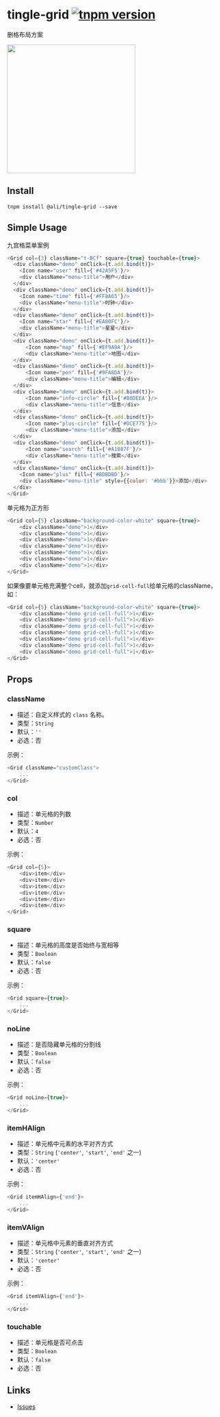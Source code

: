 # tingle-grid [![tnpm version](http://web.npm.alibaba-inc.com/badge/v/@ali/tingle-grid.svg?style=flat-square)](http://web.npm.alibaba-inc.com/package/@ali/tingle-grid)
删格布局方案

<img src="https://img.alicdn.com/tps/TB1CXzlJFXXXXa5XFXXXXXXXXXX-640-1136.png" width="300"/>

## Install

```shell
tnpm install @ali/tingle-grid --save
```

## Simple Usage

九宫格菜单案例

```javascript
<Grid col={3} className="t-BCf" square={true} touchable={true}>
  <div className="demo" onClick={t.add.bind(t)}>
    <Icon name="user" fill={'#42A5F5'}/>
    <div className="menu-title">用户</div>
  </div>
  <div className="demo" onClick={t.add.bind(t)}>
    <Icon name="time" fill={'#FF8A65'}/>
    <div className="menu-title">时钟</div>
  </div>
  <div className="demo" onClick={t.add.bind(t)}>
    <Icon name="star" fill={'#EA80FC'}/>
    <div className="menu-title">星星</div>
  </div>
  <div className="demo" onClick={t.add.bind(t)}>
      <Icon name="map" fill={'#EF9A9A'}/>
      <div className="menu-title">地图</div>
  </div>
  <div className="demo" onClick={t.add.bind(t)}>
      <Icon name="pen" fill={'#9FA8DA'}/>
      <div className="menu-title">编辑</div>
  </div>
  <div className="demo" onClick={t.add.bind(t)}>
      <Icon name="info-circle" fill={'#80DEEA'}/>
      <div className="menu-title">信息</div>
  </div>
  <div className="demo" onClick={t.add.bind(t)}>
      <Icon name="plus-circle" fill={'#DCE775'}/>
      <div className="menu-title">添加</div>
  </div>
  <div className="demo" onClick={t.add.bind(t)}>
      <Icon name="search" fill={'#A1887F'}/>
      <div className="menu-title">搜索</div>
  </div>
  <div className="demo" onClick={t.add.bind(t)}>
    <Icon name="plus" fill={'#BDBDBD'}/>
    <div className="menu-title" style={{color: '#bbb'}}>添加</div>
  </div>
</Grid>
```

单元格为正方形

```javascript
<Grid col={5} className="background-color-white" square={true}>
    <div className="demo">1</div>
    <div className="demo">1</div>
    <div className="demo">1</div>
    <div className="demo">1</div>
    <div className="demo">1</div>
    <div className="demo">1</div>
    <div className="demo">1</div>
</Grid>
```

如果像要单元格充满整个cell，就添加`grid-cell-full`给单元格的className，如：

```javascript
<Grid col={5} className="background-color-white" square={true}>
    <div className="demo grid-cell-full">1</div>
    <div className="demo grid-cell-full">1</div>
    <div className="demo grid-cell-full">1</div>
    <div className="demo grid-cell-full">1</div>
    <div className="demo grid-cell-full">1</div>
    <div className="demo grid-cell-full">1</div>
    <div className="demo grid-cell-full">1</div>
</Grid>
```

## Props

### className

- 描述：自定义样式的 `class` 名称。
- 类型：`String`
- 默认：`''`
- 必选：否

示例：

```javascript
<Grid className="customClass">
    ...
</Grid>
```

### col

- 描述：单元格的列数
- 类型：`Number`
- 默认：`4`
- 必选：否

示例：

```javascript
<Grid col={5}>
    <div>item</div>
    <div>item</div>
    <div>item</div>
    <div>item</div>
    <div>item</div>
    <div>item</div>
</Grid>
```

### square

- 描述：单元格的高度是否始终与宽相等
- 类型：`Boolean`
- 默认：`false`
- 必选：否

示例：

```javascript
<Grid square={true}>
    ...
</Grid>
```

### noLine

- 描述：是否隐藏单元格的分割线
- 类型：`Boolean`
- 默认：`false`
- 必选：否

示例：

```javascript
<Grid noLine={true}>
    ...
</Grid>
```

### itemHAlign

- 描述：单元格中元素的水平对齐方式
- 类型：`String` (`'center'`, `'start'`, `'end'` 之一)
- 默认：`'center'`
- 必选：否

示例：

```javascript
<Grid itemHAlign={'end'}>
    ...
</Grid>
```

### itemVAlign

- 描述：单元格中元素的垂直对齐方式
- 类型：`String` (`'center'`, `'start'`, `'end'` 之一)
- 默认：`'center'`
- 必选：否

示例：

```javascript
<Grid itemVAlign={'end'}>
    ...
</Grid>
```

### touchable

- 描述：单元格是否可点击
- 类型：`Boolean`
- 默认：`false`
- 必选：否

## Links

- [Issues](http://gitlab.alibaba-inc.com/tingle-ui/tingle-grid/issues)
